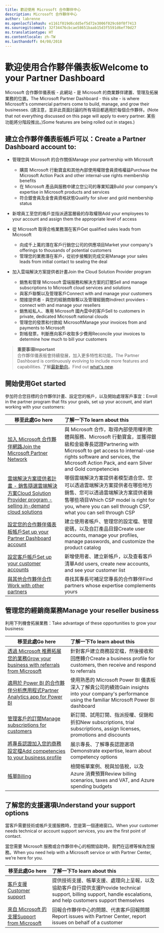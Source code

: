 ```yaml
---
title: 歡迎使用 Microsoft 合作夥伴中心
description: Microsoft 合作夥伴中心
author: labrenne
ms.openlocfilehash: e1161f019d6cdd5ef5d72e3006f029c60f0f7413
ms.sourcegitcommit: 32f34476cbcae58651baab15d3f5591d6ef70d27
ms.translationtype: HT
ms.contentlocale: zh-TW
ms.lasthandoff: 04/08/2018
---
```

# <a name="welcome-to-your-partner-dashboard"></a><span data-ttu-id="128fa-103">歡迎使用合作夥伴儀表板</span><span class="sxs-lookup"><span data-stu-id="128fa-103">Welcome to your Partner Dashboard</span></span>

<span data-ttu-id="128fa-104">Microsoft 合作夥伴儀表板 - 此網站 - 是 Microsoft 的商業夥伴建置、管理及拓展業務的位置。</span><span class="sxs-lookup"><span data-stu-id="128fa-104">The Microsoft Partner Dashboard - this site - is where Microsoft's commercial partners come to build, manage, and grow their businesses.</span></span> <span data-ttu-id="128fa-105">(請注意，並非此頁面討論的所有項目都適用於每個合作夥伴。</span><span class="sxs-lookup"><span data-stu-id="128fa-105">(Note that not everything discussed on this page will apply to every partner.</span></span> <span data-ttu-id="128fa-106">某些功能將分階段推出。)</span><span class="sxs-lookup"><span data-stu-id="128fa-106">Some features are being rolled out in stages.)</span></span>

## <a name="create-a-partner-dashboard-account-to"></a><span data-ttu-id="128fa-107">建立合作夥伴儀表板帳戶可以：</span><span class="sxs-lookup"><span data-stu-id="128fa-107">Create a Partner Dashboard account to:</span></span>

-   <span data-ttu-id="128fa-108">管理您與 Microsoft 的合作關係</span><span class="sxs-lookup"><span data-stu-id="128fa-108">Manage your partnership with Microsoft</span></span>
    -   <span data-ttu-id="128fa-109">購買 Microsoft 行動寶盒和其他內部使用權限會員資格權益</span><span class="sxs-lookup"><span data-stu-id="128fa-109">Purchase the Microsoft Action Pack and other internal-use rights membership benefits</span></span> 
    -   <span data-ttu-id="128fa-110">在 Microsoft 產品與服務中建立您公司的專業知識</span><span class="sxs-lookup"><span data-stu-id="128fa-110">Build your company's expertise in Microsoft products and services</span></span>
    -   <span data-ttu-id="128fa-111">符合銀會員及金會員資格狀態</span><span class="sxs-lookup"><span data-stu-id="128fa-111">Qualify for silver and gold membership status</span></span>

-   <span data-ttu-id="128fa-112">新增員工至您的帳戶並指派適當層級的存取權限</span><span class="sxs-lookup"><span data-stu-id="128fa-112">Add your employees to your account and assign them the appropriate level of access</span></span>

-   <span data-ttu-id="128fa-113">從 Microsoft 取得合格業務潛在客戶</span><span class="sxs-lookup"><span data-stu-id="128fa-113">Get qualified sales leads from Microsoft</span></span> 
    -   <span data-ttu-id="128fa-114">向成千上萬的潛在客戶行銷您公司的供應項目</span><span class="sxs-lookup"><span data-stu-id="128fa-114">Market your company's offerings to thousands of potential customers</span></span>
    -   <span data-ttu-id="128fa-115">管理您的業務潛在客戶，從初步接觸到完成交易</span><span class="sxs-lookup"><span data-stu-id="128fa-115">Manage your sales leads from initial contact to sealing the deal</span></span> 

-   <span data-ttu-id="128fa-116">加入雲端解決方案提供者計畫</span><span class="sxs-lookup"><span data-stu-id="128fa-116">Join the Cloud Solution Provider program</span></span>
    -   <span data-ttu-id="128fa-117">銷售和管理 Microsoft 雲端服務和解決方案的訂閱</span><span class="sxs-lookup"><span data-stu-id="128fa-117">Sell and manage subscriptions to Microsoft cloud services and solutions</span></span>       
    -   <span data-ttu-id="128fa-118">與客戶聯繫以及管理客戶</span><span class="sxs-lookup"><span data-stu-id="128fa-118">Connect with and manage your customers</span></span>
    -   <span data-ttu-id="128fa-119">間接提供者 - 與您的經銷商聯繫以及管理經銷商</span><span class="sxs-lookup"><span data-stu-id="128fa-119">Indirect providers - connect with and manage your resellers</span></span>    
    -   <span data-ttu-id="128fa-120">銷售給私人、專用 Microsoft 國內雲中的客戶</span><span class="sxs-lookup"><span data-stu-id="128fa-120">Sell to customers in private, dedicated Microsoft national clouds</span></span> 
    -   <span data-ttu-id="128fa-121">管理您的發票和付款給 Microsoft</span><span class="sxs-lookup"><span data-stu-id="128fa-121">Manage your invoices from and payments to Microsoft</span></span>
    -   <span data-ttu-id="128fa-122">對帳發票，判斷應向客戶收取多少費用</span><span class="sxs-lookup"><span data-stu-id="128fa-122">Reconcile your invoices to determine how much to bill your customers</span></span>
   

>**<span data-ttu-id="128fa-123">重要事項</span><span class="sxs-lookup"><span data-stu-id="128fa-123">Important</span></span>**<br>
<span data-ttu-id="128fa-124">合作夥伴儀表板會持續發展，加入更多特性和功能。</span><span class="sxs-lookup"><span data-stu-id="128fa-124">The Partner Dashboard is continuously evolving to include more features and capabilities.</span></span> <span data-ttu-id="128fa-125">了解[最新動向](whats-new-in-pc.md)。</span><span class="sxs-lookup"><span data-stu-id="128fa-125">Find out [what's new](whats-new-in-pc.md).</span></span>


## <a name="get-started"></a><span data-ttu-id="128fa-126">開始使用</span><span class="sxs-lookup"><span data-stu-id="128fa-126">Get started</span></span>

<span data-ttu-id="128fa-127">參加符合您目標的合作夥伴計畫、設定您的帳戶，以及開始處理客戶事宜：</span><span class="sxs-lookup"><span data-stu-id="128fa-127">Enroll in the partner program that fits your goals, set up your account, and start working with your customers:</span></span>

| **<span data-ttu-id="128fa-128">移至此處</span><span class="sxs-lookup"><span data-stu-id="128fa-128">Go here</span></span>**  | **<span data-ttu-id="128fa-129">了解一下</span><span class="sxs-lookup"><span data-stu-id="128fa-129">To learn about this</span></span>**  |
|------------|:-------------|
|[<span data-ttu-id="128fa-130">加入 Microsoft 合作夥伴網路</span><span class="sxs-lookup"><span data-stu-id="128fa-130">Join the Microsoft Partner Network</span></span>](mpn-overview.md)|<span data-ttu-id="128fa-131">與 Microsoft 合作，取得內部使用權利軟體與服務、Microsoft 行動寶盒，並獲得銀級和金級專長認證</span><span class="sxs-lookup"><span data-stu-id="128fa-131">Partnering with Microsoft to get access to internal-use rights software and services, the Microsoft Action Pack, and earn Silver and Gold competencies</span></span> |
|[<span data-ttu-id="128fa-132">雲端解決方案提供者計畫 - 銷售隨選雲端解決方案</span><span class="sxs-lookup"><span data-stu-id="128fa-132">Cloud Solution Provider program - selling in-demand cloud solutions</span></span>](csp-overview.md) | <span data-ttu-id="128fa-133">哪個雲端解決方案提供者模型適合您、您可以透過雲端解決方案提供者在哪些地方銷售、您可以透過雲端解決方案提供者銷售哪些項目</span><span class="sxs-lookup"><span data-stu-id="128fa-133">Which CSP model is right for you, where you can sell through CSP, what you can sell through CSP</span></span> |
|[<span data-ttu-id="128fa-134">設定您的合作夥伴儀表板帳戶</span><span class="sxs-lookup"><span data-stu-id="128fa-134">Set up your Partner Dashboard account</span></span>](partner-center-account-setup.md)|<span data-ttu-id="128fa-135">建立使用者帳戶、管理您的設定檔、管理密碼，以及自訂產品目錄</span><span class="sxs-lookup"><span data-stu-id="128fa-135">Create user accounts, manage your profiles, manage passwords, and customize the product catalog</span></span> |
|[<span data-ttu-id="128fa-136">設定客戶帳戶</span><span class="sxs-lookup"><span data-stu-id="128fa-136">Set up your customer accounts</span></span>](customer-accounts.md)|<span data-ttu-id="128fa-137">新增使用者、建立新帳戶，以及查看客戶清單</span><span class="sxs-lookup"><span data-stu-id="128fa-137">Add users, create new accounts, and see your customer list</span></span> |
|[<span data-ttu-id="128fa-138">與其他合作夥伴合作</span><span class="sxs-lookup"><span data-stu-id="128fa-138">Work with other partners</span></span>](work-with-other-partners.md)|<span data-ttu-id="128fa-139">尋找其專長可補足您專長的合作夥伴</span><span class="sxs-lookup"><span data-stu-id="128fa-139">Find partners whose expertise complements yours</span></span> |

## <a name="manage-your-reseller-business"></a><span data-ttu-id="128fa-140">管理您的經銷商業務</span><span class="sxs-lookup"><span data-stu-id="128fa-140">Manage your reseller business</span></span>

<span data-ttu-id="128fa-141">利用下列機會拓展業務：</span><span class="sxs-lookup"><span data-stu-id="128fa-141">Take advantage of these opportunities to grow your business:</span></span>

| **<span data-ttu-id="128fa-142">移至此處</span><span class="sxs-lookup"><span data-stu-id="128fa-142">Go here</span></span>**  |**<span data-ttu-id="128fa-143">了解一下</span><span class="sxs-lookup"><span data-stu-id="128fa-143">To learn about this</span></span>**   |
|------------|:-------------|
|[<span data-ttu-id="128fa-144">透過 Microsoft 推薦拓展您的業務</span><span class="sxs-lookup"><span data-stu-id="128fa-144">Grow your business with referrals from Microsoft</span></span>](referrals.md)|<span data-ttu-id="128fa-145">針對客戶建立商務設定檔，然後接收和回應轉介</span><span class="sxs-lookup"><span data-stu-id="128fa-145">Create a business profile for customers, then receive and respond to referrals</span></span>|
|[<span data-ttu-id="128fa-146">適用於 Power BI 的合作夥伴分析應用程式</span><span class="sxs-lookup"><span data-stu-id="128fa-146">Partner Analytics app for Power BI</span></span>](power-bi-app-for-direct-partners.md)| <span data-ttu-id="128fa-147">使用熟悉的 Microsoft Power BI 儀表板深入了解貴公司的績效</span><span class="sxs-lookup"><span data-stu-id="128fa-147">Gain insights into your company's performance using the familiar Microsoft Power BI dashboard</span></span>|
|[<span data-ttu-id="128fa-148">管理客戶的訂閱</span><span class="sxs-lookup"><span data-stu-id="128fa-148">Manage subscriptions for customers</span></span>](customer-subscriptions.md)|<span data-ttu-id="128fa-149">新訂閱、試用訂閱、指派授權、促銷和折扣</span><span class="sxs-lookup"><span data-stu-id="128fa-149">New subscriptions, trial subscriptions, assign licenses, promotions and discounts</span></span>|
|[<span data-ttu-id="128fa-150">將專長認證加入您的商務設定檔</span><span class="sxs-lookup"><span data-stu-id="128fa-150">Add competencies to your business profile</span></span>](learn-about-competencies.md)|<span data-ttu-id="128fa-151">展示專長、了解專長認證選項</span><span class="sxs-lookup"><span data-stu-id="128fa-151">Demonstrate expertise, learn about competency options</span></span>|
|[<span data-ttu-id="128fa-152">帳單</span><span class="sxs-lookup"><span data-stu-id="128fa-152">Billing</span></span>](billing.md)|<span data-ttu-id="128fa-153">檢閱帳單案例、稅與加值稅，以及 Azure 消費預算</span><span class="sxs-lookup"><span data-stu-id="128fa-153">Review billing scenarios, taxes and VAT, and Azure spending budgets</span></span> |

## <a name="understand-your-support-options"></a><span data-ttu-id="128fa-154">了解您的支援選項</span><span class="sxs-lookup"><span data-stu-id="128fa-154">Understand your support options</span></span>

<span data-ttu-id="128fa-155">當客戶需要技術或帳戶支援服務時，您是第一個連絡窗口。</span><span class="sxs-lookup"><span data-stu-id="128fa-155">When your customer needs technical or account support services, you are the first point of contact.</span></span>

<span data-ttu-id="128fa-156">當您需要 Microsoft 服務或合作夥伴中心的相關協助時，我們在這裡等候為您服務。</span><span class="sxs-lookup"><span data-stu-id="128fa-156">When you need help with a Microsoft service or with Partner Center, we’re here for you.</span></span> 

| **<span data-ttu-id="128fa-157">移至此處</span><span class="sxs-lookup"><span data-stu-id="128fa-157">Go here</span></span>**  | **<span data-ttu-id="128fa-158">了解一下</span><span class="sxs-lookup"><span data-stu-id="128fa-158">To learn about this</span></span>**  |
|------------|:-------------|
|[<span data-ttu-id="128fa-159">客戶支援</span><span class="sxs-lookup"><span data-stu-id="128fa-159">Customer support</span></span>](customer-support.md)|<span data-ttu-id="128fa-160">提供技術支援、帳單支援、處理向上呈報，以及協助客戶自行提供支援</span><span class="sxs-lookup"><span data-stu-id="128fa-160">Provide technical support, billing support, handle escalations, and help customers support themselves</span></span>|
|[<span data-ttu-id="128fa-161">來自 Microsoft 的支援</span><span class="sxs-lookup"><span data-stu-id="128fa-161">Support from Microsoft</span></span>](support-from-microsoft.md)|<span data-ttu-id="128fa-162">回報合作夥伴中心的問題、代表客戶回報問題</span><span class="sxs-lookup"><span data-stu-id="128fa-162">Report issues with Partner Center, report issues on behalf of a customer</span></span>|
